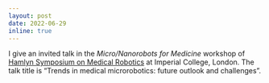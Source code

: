 ```yaml
---
layout: post
date: 2022-06-29
inline: true
---
```


I give an invited talk in the *Micro/Nanorobots for Medicine* workshop of [Hamlyn Symposium on Medical Robotics](https://hamlynsymposium.org) at Imperial College, London. The talk title is “Trends in medical microrobotics: future outlook and challenges”. 